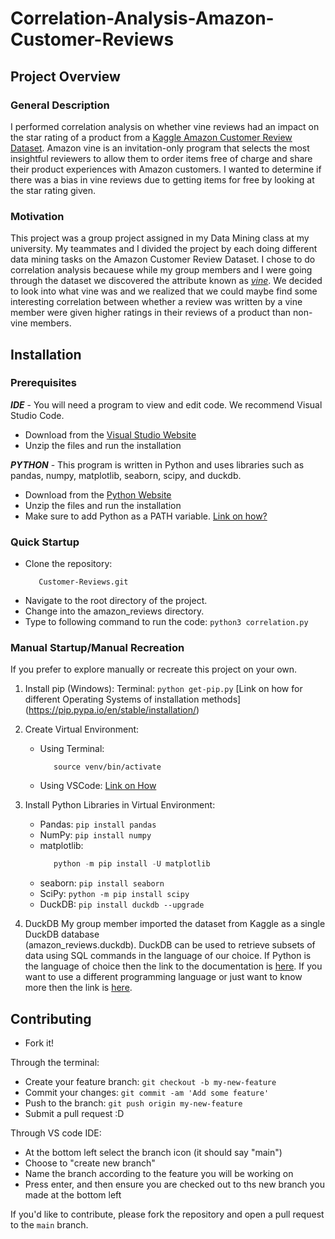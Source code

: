 # Correlation-Analysis-Amazon-Customer-Reviews

## Project Overview

### General Description
I performed correlation analysis on whether vine reviews had an impact on the star rating of a product from a [Kaggle Amazon Customer Review Dataset](https://www.kaggle.com/datasets/cynthiarempel/amazon-us-customer-reviews-dataset). Amazon vine is an invitation-only program that selects the most insightful reviewers to allow them to order items free of charge and share their product experiences with Amazon customers. I wanted to determine if there was a bias in vine reviews due to getting items for free by looking at the star rating given. 

### Motivation
This project was a group project assigned in my Data Mining class at my university. My teammates and I divided the project by each doing different data mining tasks on the Amazon Customer Review Dataset. I chose to do correlation analysis becauese while my group members and I were going through the dataset we discovered the attribute known as [_vine_](https://www.amazon.com/vine/about). We decided to look into what vine was and we realized that we could maybe find some interesting correlation between whether a review was written by a vine member were given higher ratings in their reviews of a product than non-vine members. 

## Installation 

### Prerequisites
***IDE*** -  You will need a program to view and edit code. We recommend Visual Studio Code.
- Download from the [Visual Studio Website](https://code.visualstudio.com/download)
- Unzip the files and run the installation

***PYTHON*** - This program is written in Python and uses libraries such as pandas, numpy, matplotlib, seaborn, scipy, and duckdb. 
- Download from the [Python Website](https://www.python.org/downloads/)
- Unzip the files and run the installation
- Make sure to add Python as a PATH variable. [Link on how?](https://realpython.com/add-python-to-path/)

### Quick Startup
  - Clone the repository:
    ```git clone https://github.com/joshua-frey-wsu/Correlation-Analysis-Amazon-  
       Customer-Reviews.git
    ```
  - Navigate to the root directory of the project.
  - Change into the amazon_reviews directory.
  - Type to following command to run the code:
    ```python3 correlation.py```
    
### Manual Startup/Manual Recreation
If you prefer to explore manually or recreate this project on your own.

1. Install pip (Windows):
   Terminal:
   ```python get-pip.py```
   [Link on how for different Operating Systems of installation methods]      (https://pip.pypa.io/en/stable/installation/)

2. Create Virtual Environment:
    - Using Terminal:
      ```python3 -m venv venv
         source venv/bin/activate
      ```
    - Using VSCode:
      [Link on How](https://code.visualstudio.com/docs/python/environments)
      
3. Install Python Libraries in Virtual Environment:
     - Pandas:
       ```pip install pandas```
     - NumPy:
       ```pip install numpy```
     - matplotlib:
       ```python -m pip install -U pip
          python -m pip install -U matplotlib
       ```
     - seaborn:
       ```pip install seaborn```
     - SciPy:
       ```python -m pip install scipy```
     - DuckDB:
       ```pip install duckdb --upgrade```
  4. DuckDB
     My group member imported the dataset from Kaggle as a single DuckDB database     
     (amazon_reviews.duckdb). DuckDB can be used to retrieve subsets of data using SQL
     commands in the language of our choice. If Python is the language of choice then        the link to the documentation is [here](https://duckdb.org/docs/api/python/overview).
     If you want to use a different programming language or just want to know more then      the link is [here](https://duckdb.org/docs/). 

## Contributing 
- Fork it!

Through the terminal: 
- Create your feature branch: `git checkout -b my-new-feature`
- Commit your changes: `git commit -am 'Add some feature'`
- Push to the branch: `git push origin my-new-feature`
- Submit a pull request :D

Through VS code IDE:
- At the bottom left select the branch icon (it should say "main")
- Choose to "create new branch"
- Name the branch according to the feature you will be working on
- Press enter, and then ensure you are checked out to ths new branch you made at the bottom left

If you'd like to contribute, please fork the repository and open a pull request to the `main` branch.
